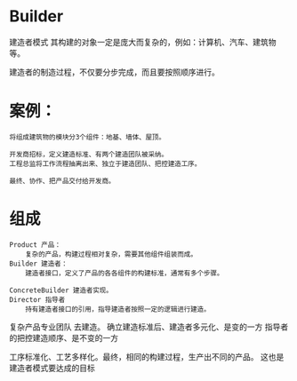 # Builder
建造者模式
    其构建的对象一定是庞大而复杂的，例如：计算机、汽车、建筑物等。

建造者的制造过程，不仅要分步完成，而且要按照顺序进行。

# 案例：
    将组成建筑物的模块分3个组件：地基、墙体、屋顶。

    开发商招标，定义建造标准、有两个建造团队被采纳。
    工程总监将工作流程抽离出来、独立于建造团队、把控建造工序。

    最终、协作、把产品交付给开发商。

# 组成
```
Product 产品：
    复杂的产品，构建过程相对复杂，需要其他组件组装而成。
Builder 建造者：
    建造者接口，定义了产品的各各组件的构建标准，通常有多个步骤。

ConcreteBuilder 建造者实现。
Director 指导者
    持有建造者接口的引用，指导建造者按照一定的逻辑进行建造。
```

复杂产品专业团队 去建造。
确立建造标准后、建造者多元化、是变的一方
指导者的把控建造顺序、是不变的一方

工序标准化、工艺多样化。最终，相同的构建过程，生产出不同的产品。
这也是建造者模式要达成的目标